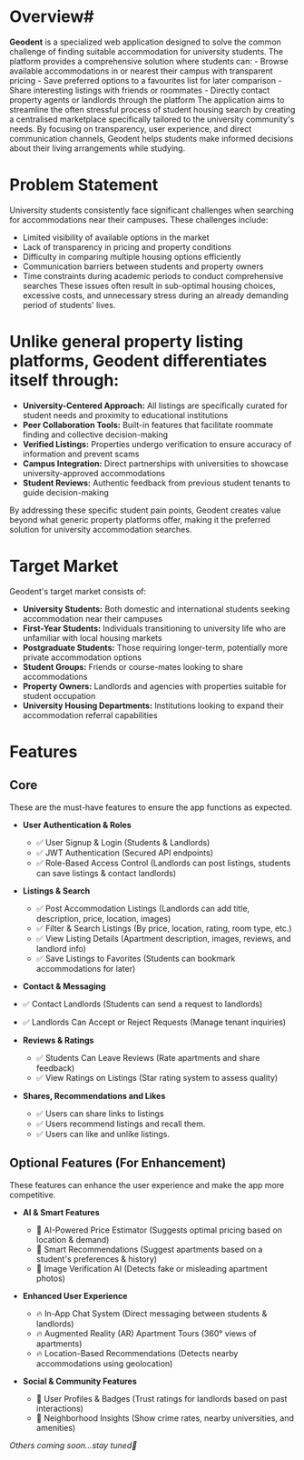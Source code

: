 # Overview#
**Geodent** is a specialized web application designed to solve the common challenge of finding suitable accommodation for university students. The platform provides a comprehensive solution where students can:
    - Browse available accommodations in or nearest their campus with transparent pricing
    - Save preferred options to a favourites list for later comparison
    - Share interesting listings with friends or roommates
    - Directly contact property agents or landlords through the platform
The application aims to streamline the often stressful process of student housing search by creating a centralised marketplace specifically tailored to the university community's needs. By focusing on transparency, user experience, and direct communication channels, Geodent helps students make informed decisions about their living arrangements while studying.

# Problem Statement #
University students consistently face significant challenges when searching for accommodations near their campuses. These challenges include:
- Limited visibility of available options in the market
- Lack of transparency in pricing and property conditions
- Difficulty in comparing multiple housing options efficiently
- Communication barriers between students and property owners
- Time constraints during academic periods to conduct comprehensive searches
These issues often result in sub-optimal housing choices, excessive costs, and unnecessary stress during an already demanding period of students' lives.

# Unlike general property listing platforms, Geodent differentiates itself through:

- **University-Centered Approach:** All listings are specifically curated for student needs and proximity to educational institutions
- **Peer Collaboration Tools:** Built-in features that facilitate roommate finding and collective decision-making
- **Verified Listings:** Properties undergo verification to ensure accuracy of information and prevent scams
- **Campus Integration:** Direct partnerships with universities to showcase university-approved accommodations
- **Student Reviews:** Authentic feedback from previous student tenants to guide decision-making

By addressing these specific student pain points, Geodent creates value beyond what generic property platforms offer, making it the preferred solution for university accommodation searches.

# Target Market
Geodent's target market consists of:

- **University Students:** Both domestic and international students seeking accommodation near their campuses
- **First-Year Students:** Individuals transitioning to university life who are unfamiliar with local housing markets
- **Postgraduate Students:** Those requiring longer-term, potentially more private accommodation options
- **Student Groups:** Friends or course-mates looking to share accommodations
- **Property Owners:** Landlords and agencies with properties suitable for student occupation
- **University Housing Departments:** Institutions looking to expand their accommodation referral capabilities

# Features
## Core
These are the must-have features to ensure the app functions as expected.
- **User Authentication & Roles**
  - ✅ User Signup & Login (Students & Landlords)
  - ✅ JWT Authentication (Secured API endpoints)
  - ✅ Role-Based Access Control (Landlords can post listings, students can save listings & contact landlords)
- **Listings & Search**
  - ✅ Post Accommodation Listings (Landlords can add title, description, price, location, images)
  - ✅ Filter & Search Listings (By price, location, rating, room type, etc.)
  - ✅ View Listing Details (Apartment description, images, reviews, and landlord info)
  - ✅ Save Listings to Favorites (Students can bookmark accommodations for later)

- **Contact & Messaging**
- ✅ Contact Landlords (Students can send a request to landlords)
- ✅ Landlords Can Accept or Reject Requests (Manage tenant inquiries)

- **Reviews & Ratings**
  - ✅ Students Can Leave Reviews (Rate apartments and share feedback)
  - ✅ View Ratings on Listings (Star rating system to assess quality)
- **Shares, Recommendations and Likes**
  - ✅ Users can share links to listings
  - ✅ Users recommend listings and recall them.
  - ✅ Users can like and unlike listings.

## Optional Features (For Enhancement)
These features can enhance the user experience and make the app more competitive.

- **AI & Smart Features**
  - 🚀 AI-Powered Price Estimator (Suggests optimal pricing based on location & demand)
  - 🚀 Smart Recommendations (Suggest apartments based on a student's preferences & history)
  - 🚀 Image Verification AI (Detects fake or misleading apartment photos)

- **Enhanced User Experience**
  - 🔥 In-App Chat System (Direct messaging between students & landlords)
  - 🔥 Augmented Reality (AR) Apartment Tours (360° views of apartments)
  - 🔥 Location-Based Recommendations (Detects nearby accommodations using geolocation)

- **Social & Community Features**
  - 📢 User Profiles & Badges (Trust ratings for landlords based on past interactions)
  - 📢 Neighborhood Insights (Show crime rates, nearby universities, and amenities)

*Others coming soon...stay tuned👀*
